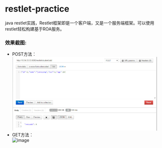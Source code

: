 # restlet-practice
java restlet实践，Restlet框架即是一个客户端，又是一个服务端框架。可以使用restlet轻松构建基于ROA服务。

### 效果截图:
* POST方法：    
![image](screenshot/post-001.jpg)     
* GET方法：    
![image](screenshot/get-001.jpg)     
